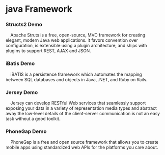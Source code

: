 java Framework
====

### Structs2 Demo ###
&nbsp;&nbsp;&nbsp;&nbsp;Apache Struts is a free, open-source, MVC framework for creating elegant, modern Java web applications. It favors convention over configuration, is extensible using a plugin architecture, and ships with plugins to support REST, AJAX and JSON.
### iBatis Demo ###
&nbsp;&nbsp;&nbsp;&nbsp;iBATIS is a persistence framework which automates the mapping between SQL databases and objects in Java, .NET, and Ruby on Rails.
### Jersey Demo ###
&nbsp;&nbsp;&nbsp;&nbsp;Jersey can develop RESTful Web services that seamlessly support exposing your data in a variety of representation media types and abstract away the low-level details of the client-server communication is not an easy task without a good toolkit. 
### PhoneGap Demo ###
&nbsp;&nbsp;&nbsp;&nbsp;PhoneGap is a free and open source framework that allows you to create mobile apps using standardized web APIs for the platforms you care about.